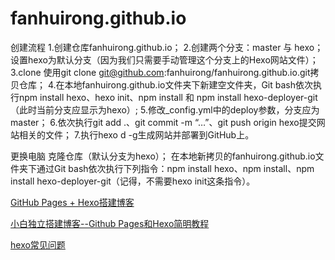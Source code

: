 # fanhuirong.github.io


创建流程
1.创建仓库fanhuirong.github.io；
2.创建两个分支：master 与 hexo；设置hexo为默认分支（因为我们只需要手动管理这个分支上的Hexo网站文件）；
3.clone 使用git clone git@github.com:fanhuirong/fanhuirong.github.io.git拷贝仓库；
4.在本地fanhuirong.github.io文件夹下新建空文件夹，Git bash依次执行npm install hexo、hexo init、npm install 和 npm install hexo-deployer-git（此时当前分支应显示为hexo）;
5.修改_config.yml中的deploy参数，分支应为master；
6.依次执行git add .、git commit -m “…”、git push origin hexo提交网站相关的文件；
7.执行hexo d -g生成网站并部署到GitHub上。

更换电脑
克隆仓库（默认分支为hexo）；
在本地新拷贝的fanhuirong.github.io文件夹下通过Git bash依次执行下列指令：npm install hexo、npm install、npm install hexo-deployer-git（记得，不需要hexo init这条指令）。

[GitHub Pages + Hexo搭建博客](http://crazymilk.github.io/2015/12/28/GitHub-Pages-Hexo%E6%90%AD%E5%BB%BA%E5%8D%9A%E5%AE%A2/#more)

[小白独立搭建博客--Github Pages和Hexo简明教程](https://my.oschina.net/ryaneLee/blog/638440)

[hexo常见问题](http://www.jianshu.com/p/4d2c07a330da)